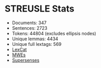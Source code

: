 STREUSLE Stats
==============

* Documents:                347
* Sentences:               2723
* Tokens:                 44804 (excludes ellipsis nodes)
* Unique lemmas:           4434
* Unique full lextags:      569
* [LexCat](LEXCAT.txt)
* [MWEs](MWES.txt)
* [Supersenses](SUPERSENSES.txt)
